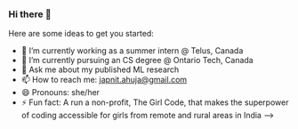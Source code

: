 ### Hi there 👋

Here are some ideas to get you started:

- 🔭 I’m currently working as a summer intern @ Telus, Canada
- 🌱 I’m currently pursuing an CS degree @ Ontario Tech, Canada
- 💬 Ask me about my published ML research
- 📫 How to reach me: japnit.ahuja@gmail.com
- 😄 Pronouns: she/her
- ⚡ Fun fact: A run a non-profit, The Girl Code, that makes the superpower of coding accessible for girls from remote and rural areas in India
-->
